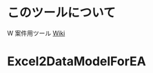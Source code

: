 # このツールについて
W 案件用ツール [Wiki](https://nanairoware.nanairo-inc.jp/member/tasks/wiki/project/FE-%E3%83%AF%E3%82%A4%E3%82%BA210101?id=261)

# Excel2DataModelForEA
